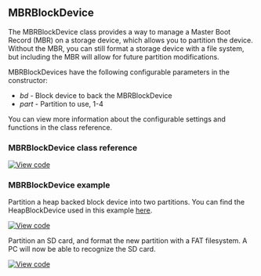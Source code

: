 ## MBRBlockDevice

The MBRBlockDevice class provides a way to manage a Master Boot Record (MBR) on a storage device, which allows you to partition the device. Without the MBR, you can still format a storage device with a file system, but including the MBR will allow for future partition modifications.

MBRBlockDevices have the following configurable parameters in the constructor:

  - _bd_ - Block device to back the MBRBlockDevice
  - _part_ - Partition to use, 1-4
 
You can view more information about the configurable settings and functions in the class reference.

### MBRBlockDevice class reference

[![View code](https://www.mbed.com/embed/?type=library)](https://os.mbed.com/docs/v5.6/mbed-os-api-doxy/class_m_b_r_block_device.html)

### MBRBlockDevice example

Partition a heap backed block device into two partitions. You can find the HeapBlockDevice used in this example [here](https://os.mbed.com/docs/v5.6/mbed-os-api-doxy/class_heap_block_device.html).

[![View code](https://www.mbed.com/embed/?url=https://os.mbed.com/teams/mbed_example/code/MBRBlockDevice_ex_1/)](https://os.mbed.com/teams/mbed_example/code/MBRBlockDevice_ex_1/file/daa62d7aa9f9/main.cpp)

Partition an SD card, and format the new partition with a FAT filesystem. A PC will now be able to recognize the SD card.

[![View code](https://www.mbed.com/embed/?url=https://os.mbed.com/teams/mbed_example/code/MBRBlockDevice_ex_2/)](https://os.mbed.com/teams/mbed_example/code/MBRBlockDevice_ex_2/file/a48b7099a59c/main.cpp)
